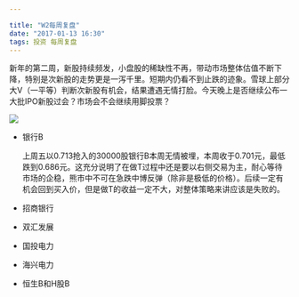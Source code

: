```yaml
---

title: "W2每周复盘"
date: "2017-01-13 16:30"
tags: 投资 每周复盘
---
```


新年的第二周，新股持续频发，小盘股的稀缺性不再，带动市场整体估值不断下降，特别是次新股的走势更是一泻千里。短期内仍看不到止跌的迹象。雪球上部分大V（一平等）判断次新股有机会，结果遭遇无情打脸。今天晚上是否继续公布一大批IPO新股过会？市场会不会继续用脚投票？

![](http://7xonmk.com1.z0.glb.clouddn.com/2017-01-13_16-33-46.png)

- 银行B

  上周五以0.713抢入的30000股银行B本周无情被埋，本周收于0.701元，最低跌到0.686元。这充分说明了在做T过程中还是要以右侧交易为主，耐心等待市场的企稳，熊市中不可在急跌中博反弹（除非是极低的价格）。后续一定有机会回到买入价，但是做T的收益一定不大，对整体策略来讲应该是失败的。

- 招商银行
- 双汇发展
- 国投电力
- 海兴电力
- 恒生B和H股B
